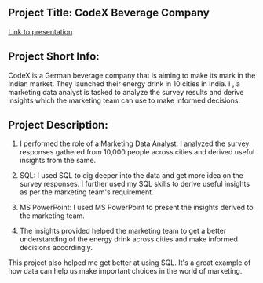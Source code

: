 ## Project Title: CodeX Beverage Company

[Link to presentation](https://www.canva.com/design/DAF2eswQwlw/kAoOKXJNJdQEjsm0oiH3OQ/view?utm_content=DAF2eswQwlw&utm_campaign=designshare&utm_medium=link&utm_source=editor)

## Project Short Info: 

CodeX is a German beverage company that is aiming to make its mark in the Indian market. They launched their energy drink in 10 cities in India. I , a marketing data analyst is tasked to analyze the survey results and derive insights which the marketing team can use to make informed decisions.

## Project Description: 

1. I performed the role of a Marketing Data Analyst. I analyzed the survey responses gathered from 10,000 people across cities and derived useful insights from the same.

2. SQL: I used SQL to dig deeper into the data and get more idea on the survey responses. I further used my SQL skills to derive useful insights as per the marketing team's requirement.

3. MS PowerPoint: I used MS PowerPoint to present the insights derived to the marketing team. 

4. The insights provided helped the marketing team to get a better understanding of the energy drink across cities and make informed decisions accordingly.

This project also helped me get better at using SQL. It's a great example of how data can help us make important choices in the world of marketing.
